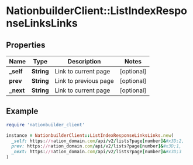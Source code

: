 # NationbuilderClient::ListIndexResponseLinksLinks

## Properties

| Name | Type | Description | Notes |
| ---- | ---- | ----------- | ----- |
| **_self** | **String** | Link to current page | [optional] |
| **prev** | **String** | Link to previous page | [optional] |
| **_next** | **String** | Link to current page | [optional] |

## Example

```ruby
require 'nationbuilder_client'

instance = NationbuilderClient::ListIndexResponseLinksLinks.new(
  _self: https://nation_domain.com/api/v2/lists?page[number]&#x3D;2,
  prev: https://nation_domain.com/api/v2/lists?page[number]&#x3D;1,
  _next: https://nation_domain.com/api/v2/lists?page[number]&#x3D;3
)
```

